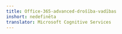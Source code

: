 ```yaml
---
title: Office-365-advanced-drošība-vadības
inshort: nedefinēta
translator: Microsoft Cognitive Services
---
```




